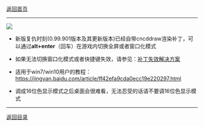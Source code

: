 [返回首页](/index.md)

***

![](./16bit.png)

- 新版复仇时刻(0.99.901版本及其更新版本)已经自带cncddraw渲染补丁，可以通过**alt+enter**（回车）在游戏内切换全屏或者窗口化模式

- 如果无法切换窗口化模式或者快捷键失效，请参见：[补丁失效解决方案](./运行后菜单不显示问题.md#渲染补丁没有效果怎么办)

- 适用于win7/win10用户的教程：https://jingyan.baidu.com/article/ff42efa9cda0ecc19e220297.html

- 调成16位色显示模式之后桌面会很难看，无法忍受的话请不要调16位色显示模式












***
[返回目录](/QuestionNAnswer/index.md)
